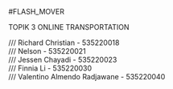 #FLASH_MOVER

TOPIK 3 ONLINE TRANSPORTATION

/// Richard Christian - 535220018 <br />
/// Nelson - 535220021 <br />
/// Jessen Chayadi - 535220023 <br />
/// Finnia Li - 535220030 <br />
/// Valentino Almendo Radjawane - 535220040
